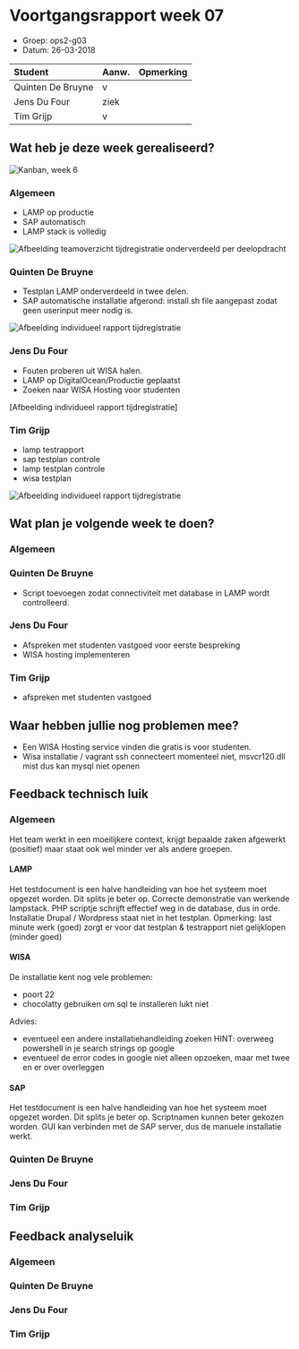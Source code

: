 # Voortgangsrapport week 07

* Groep: ops2-g03
* Datum: 26-03-2018

| Student  | Aanw. | Opmerking |
| :---     | :---  | :---      |
| Quinten De Bruyne |  v   |           |
| Jens Du Four |  ziek    |           |
| Tim Grijp |  v   |           |


## Wat heb je deze week gerealiseerd?
![Kanban, week 6](https://github.com/HoGentTIN/p2ops-g03/blob/master/weekrapport/img/kanban-w7.PNG?raw=true)


### Algemeen
* LAMP op productie
* SAP automatisch
* LAMP stack is volledig

![Afbeelding teamoverzicht tijdregistratie onderverdeeld per deelopdracht](https://github.com/HoGentTIN/p2ops-g03/blob/master/weekrapport/img/team-w7.PNG?raw=true)

### Quinten De Bruyne

* Testplan LAMP onderverdeeld in twee delen.  
* SAP automatische installatie afgerond: install.sh file aangepast zodat geen userinput meer nodig is.

![Afbeelding individueel rapport tijdregistratie](https://github.com/HoGentTIN/p2ops-g03/blob/master/weekrapport/img/Schermopname%20(6).png?raw=true)

### Jens Du Four

* Fouten proberen uit WISA halen.
* LAMP op DigitalOcean/Productie geplaatst
* Zoeken naar WISA Hosting voor studenten

[Afbeelding individueel rapport tijdregistratie]

### Tim Grijp
* lamp testrapport
* sap testplan controle
* lamp testplan controle
* wisa testplan



![Afbeelding individueel rapport tijdregistratie](https://github.com/HoGentTIN/p2ops-g03/blob/master/weekrapport/img/tim-w7.PNG?raw=true)


## Wat plan je volgende week te doen?

### Algemeen

### Quinten De Bruyne
* Script toevoegen zodat connectiviteit met database in LAMP wordt controlleerd.  


### Jens Du Four

* Afspreken met studenten vastgoed voor eerste bespreking
* WISA hosting implementeren

### Tim Grijp

* afspreken met studenten vastgoed


## Waar hebben jullie nog problemen mee?

* Een WISA Hosting service vinden die gratis is voor studenten.
* Wisa installatie / vagrant ssh connecteert momenteel niet, msvcr120.dll mist dus kan mysql niet openen

## Feedback technisch luik

### Algemeen

Het team werkt in een moeilijkere context, krijgt bepaalde zaken afgewerkt (positief) maar staat ook wel minder ver als andere groepen.


#### LAMP
Het testdocument is een halve handleiding van hoe het systeem moet opgezet worden. Dit splits je beter op.
Correcte demonstratie van werkende lampstack. PHP scriptje schrijft effectief weg in de database, dus in orde.
Installatie Drupal / Wordpress staat niet in het testplan.
Opmerking: last minute werk (goed) zorgt er voor dat testplan & testrapport niet gelijklopen (minder goed)

#### WISA
De installatie kent nog vele problemen:
* poort 22 
* chocolatty gebruiken om sql te installeren lukt niet

Advies: 
- eventueel een andere installatiehandleiding zoeken
	HINT: overweeg powershell in je search strings op google
- eventueel de error codes in google niet alleen opzoeken, maar met twee en er over overleggen


#### SAP
Het testdocument is een halve handleiding van hoe het systeem moet opgezet worden. Dit splits je beter op.
Scriptnamen kunnen beter gekozen worden.
GUI kan verbinden met de SAP server, dus de manuele installatie werkt.

### Quinten De Bruyne
### Jens Du Four
### Tim Grijp


## Feedback analyseluik

### Algemeen

### Quinten De Bruyne
### Jens Du Four
### Tim Grijp
